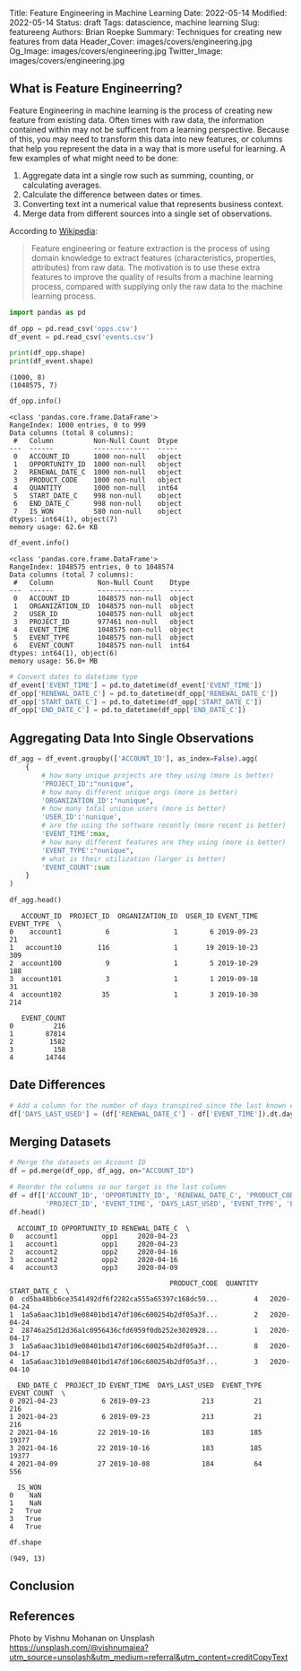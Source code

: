 Title: Feature Engineering in Machine Learning
Date: 2022-05-14
Modified: 2022-05-14
Status: draft
Tags: datascience, machine learning
Slug: featureeng
Authors: Brian Roepke
Summary: Techniques for creating new features from data
Header_Cover: images/covers/engineering.jpg
Og_Image: images/covers/engineering.jpg
Twitter_Image: images/covers/engineering.jpg


## What is Feature Engineerring?

Feature Engineering in machine learning is the process of creating new feature from existing data. Often times with raw data, the information contained within may not be sufficent from a learning perspective.  Because of this, you may need to transform this data into new features, or columns that help you represent the data in a way that is more useful for learning.  A few examples of what might need to be done:

1. Aggregate data int a single row such as summing, counting, or calculating averages.
2. Calculate the difference between dates or times.
3. Converting text int a numerical value that represents business context.
4. Merge data from different sources into a single set of observations.

According to [Wikipedia](https://en.wikipedia.org/wiki/Feature_engineering):

>Feature engineering or feature extraction is the process of using domain knowledge to extract features (characteristics, properties, attributes) from raw data. The motivation is to use these extra features to improve the quality of results from a machine learning process, compared with supplying only the raw data to the machine learning process.


```python
import pandas as pd

df_opp = pd.read_csv('opps.csv')
df_event = pd.read_csv('events.csv')
```

```python
print(df_opp.shape)
print(df_event.shape)
```
```text
(1000, 8)
(1048575, 7)
```

```python
df_opp.info()
```
```text
<class 'pandas.core.frame.DataFrame'>
RangeIndex: 1000 entries, 0 to 999
Data columns (total 8 columns):
 #   Column          Non-Null Count  Dtype 
---  ------          --------------  ----- 
 0   ACCOUNT_ID      1000 non-null   object
 1   OPPORTUNITY_ID  1000 non-null   object
 2   RENEWAL_DATE_C  1000 non-null   object
 3   PRODUCT_CODE    1000 non-null   object
 4   QUANTITY        1000 non-null   int64 
 5   START_DATE_C    998 non-null    object
 6   END_DATE_C      998 non-null    object
 7   IS_WON          580 non-null    object
dtypes: int64(1), object(7)
memory usage: 62.6+ KB
```

```python
df_event.info()
```
```text
<class 'pandas.core.frame.DataFrame'>
RangeIndex: 1048575 entries, 0 to 1048574
Data columns (total 7 columns):
 #   Column           Non-Null Count    Dtype 
---  ------           --------------    ----- 
 0   ACCOUNT_ID       1048575 non-null  object
 1   ORGANIZATION_ID  1048575 non-null  object
 2   USER_ID          1048575 non-null  object
 3   PROJECT_ID       977461 non-null   object
 4   EVENT_TIME       1048575 non-null  object
 5   EVENT_TYPE       1048575 non-null  object
 6   EVENT_COUNT      1048575 non-null  int64 
dtypes: int64(1), object(6)
memory usage: 56.0+ MB
```

```python
# Convert dates to datetime type
df_event['EVENT_TIME'] = pd.to_datetime(df_event['EVENT_TIME'])
df_opp['RENEWAL_DATE_C'] = pd.to_datetime(df_opp['RENEWAL_DATE_C'])
df_opp['START_DATE_C'] = pd.to_datetime(df_opp['START_DATE_C'])
df_opp['END_DATE_C'] = pd.to_datetime(df_opp['END_DATE_C'])
```

## Aggregating Data Into Single Observations

```python
df_agg = df_event.groupby(['ACCOUNT_ID'], as_index=False).agg(
    {
        # how many unique projects are they using (more is better)
        'PROJECT_ID':"nunique", 
        # how many different unique orgs (more is better)
        'ORGANIZATION_ID':"nunique", 
        # how many total unique users (more is better)
        'USER_ID':'nunique', 
        # are the using the software recently (more recent is better)
        'EVENT_TIME':max, 
        # how many different features are they using (more is better)
        'EVENT_TYPE':"nunique", 
        # what is their utilization (larger is better)
        'EVENT_COUNT':sum 
    }
)

df_agg.head()
```
```text
   ACCOUNT_ID  PROJECT_ID  ORGANIZATION_ID  USER_ID EVENT_TIME  EVENT_TYPE  \
0    account1           6                1        6 2019-09-23          21   
1   account10         116                1       19 2019-10-23         309   
2  account100           9                1        5 2019-10-29         188   
3  account101           3                1        1 2019-09-18          31   
4  account102          35                1        3 2019-10-30         214   

   EVENT_COUNT  
0          216  
1        87814  
2         1582  
3          158  
4        14744  
```

## Date Differences

```python
# Add a column for the number of days transpired since the last known event and the renewal date
df['DAYS_LAST_USED'] = (df['RENEWAL_DATE_C'] - df['EVENT_TIME']).dt.days
```



## Merging Datasets

```python
# Merge the datasets on Account ID
df = pd.merge(df_opp, df_agg, on="ACCOUNT_ID")
```



```python
# Reorder the columns so our target is the last column
df = df[['ACCOUNT_ID', 'OPPORTUNITY_ID', 'RENEWAL_DATE_C', 'PRODUCT_CODE', 'QUANTITY', 'START_DATE_C', 'END_DATE_C',
         'PROJECT_ID', 'EVENT_TIME', 'DAYS_LAST_USED', 'EVENT_TYPE', 'EVENT_COUNT', 'IS_WON']]
df.head()
```
```text
  ACCOUNT_ID OPPORTUNITY_ID RENEWAL_DATE_C  \
0   account1           opp1     2020-04-23   
1   account1           opp1     2020-04-23   
2   account2           opp2     2020-04-16   
3   account2           opp2     2020-04-16   
4   account3           opp3     2020-04-09   

                                        PRODUCT_CODE  QUANTITY START_DATE_C  \
0  cd5ba48bb6ce3541492df6f2282ca555a65397c168dc59...         4   2020-04-24   
1  1a5a6aac31b1d9e08401bd147df106c600254b2df05a3f...         2   2020-04-24   
2  28746a25d12d36a1c0956436cfd6959f0db252e3020928...         1   2020-04-17   
3  1a5a6aac31b1d9e08401bd147df106c600254b2df05a3f...         8   2020-04-17   
4  1a5a6aac31b1d9e08401bd147df106c600254b2df05a3f...         3   2020-04-10   

  END_DATE_C  PROJECT_ID EVENT_TIME  DAYS_LAST_USED  EVENT_TYPE  EVENT_COUNT  \
0 2021-04-23           6 2019-09-23             213          21          216   
1 2021-04-23           6 2019-09-23             213          21          216   
2 2021-04-16          22 2019-10-16             183         185        19377   
3 2021-04-16          22 2019-10-16             183         185        19377   
4 2021-04-09          27 2019-10-08             184          64          556   

  IS_WON  
0    NaN  
1    NaN  
2   True  
3   True  
4   True  
```

```python
df.shape
```
```text
(949, 13)
```




## Conclusion



## References

Photo by Vishnu Mohanan on Unsplash
https://unsplash.com/@vishnumaiea?utm_source=unsplash&utm_medium=referral&utm_content=creditCopyText
